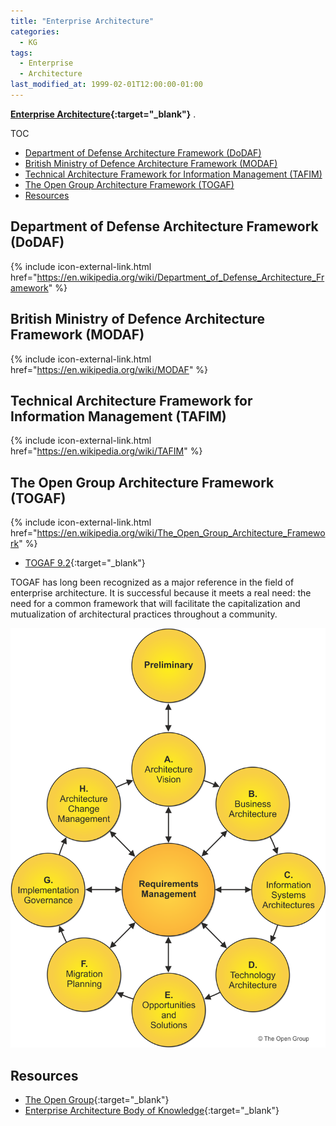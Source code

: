 ```yaml
---
title: "Enterprise Architecture"
categories:
  - KG
tags:
  - Enterprise
  - Architecture
last_modified_at: 1999-02-01T12:00:00-01:00
---
```


**[Enterprise Architecture](https://en.wikipedia.org/wiki/Enterprise_architecture){:target="_blank"}** .

TOC

- [Department of Defense Architecture Framework (DoDAF)](#department-of-defense-architecture-framework-dodaf)
- [British Ministry of Defence Architecture Framework (MODAF)](#british-ministry-of-defence-architecture-framework-modaf)
- [Technical Architecture Framework for Information Management (TAFIM)](#technical-architecture-framework-for-information-management-tafim)
- [The Open Group Architecture Framework (TOGAF)](#the-open-group-architecture-framework-togaf)
- [Resources](#resources)


## Department of Defense Architecture Framework (DoDAF)
{% include icon-external-link.html href="https://en.wikipedia.org/wiki/Department_of_Defense_Architecture_Framework" %}


## British Ministry of Defence Architecture Framework (MODAF)
{% include icon-external-link.html href="https://en.wikipedia.org/wiki/MODAF" %}


## Technical Architecture Framework for Information Management (TAFIM)
{% include icon-external-link.html href="https://en.wikipedia.org/wiki/TAFIM" %}


## The Open Group Architecture Framework (TOGAF)
{% include icon-external-link.html href="https://en.wikipedia.org/wiki/The_Open_Group_Architecture_Framework" %}

- [TOGAF 9.2](https://pubs.opengroup.org/architecture/togaf92-doc/arch/index.html){:target="_blank"}

TOGAF has long been recognized as a major reference in the field of enterprise architecture. It is successful because it meets a real need: the need for a common framework that will facilitate the capitalization and mutualization of architectural practices throughout a community.

![](/assets/images/posts/1999-02-01-EnterpriseArchitecture/adm_tog-r2.png)

## Resources

- [The Open Group](https://www.opengroup.org){:target="_blank"}
- [Enterprise Architecture Body of Knowledge](https://en.wikipedia.org/wiki/Enterprise_Architecture_Body_of_Knowledge){:target="_blank"}
